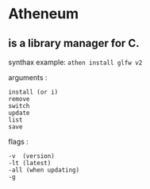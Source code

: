 # Atheneum

## is a library manager for C.

synthax example:
`athen install glfw v2`

arguments :

```
install (or i)
remove
switch
update
list
save
```

flags :

```
-v  (version)
-lt (latest)
-all (when updating)
-g
```

